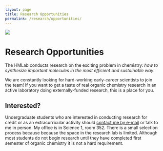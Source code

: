 ```yaml
---
layout: page
title: Research Opportunities
permalink: /research/opportunities/
---
```


![](https://ak9.picdn.net/shutterstock/videos/13678460/thumb/3.jpg)

# Research Opportunities

The HMLab conducts research on the exciting problem in chemistry: _how to synthesize important molecules in the most efficient and sustainable way_.

We are constantly looking for hard-working early-career scientists to join the team! If you want to get a taste of real organic chemistry research in an active laboratory doing externally-funded research, this is a place for you.

## Interested?

Undergraduate students who are interested in conducting research for credit or as an extracurricular activity should [contact me by e-mail][mailto] or talk to me in person. My office is in Science 1, room 352. There is a small selection process because because the space in the research lab is limited. Although most students do not begin research until they have completed first semester of organic chemistry it is not a hard requirement.

[mailto]: mailto:hmuchalski@mail.fresnostate.edu?subject=ResearchOpportunity
